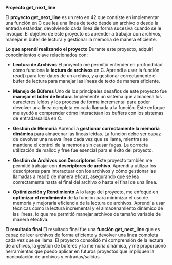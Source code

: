 **Proyecto get_next_line**

El **proyecto get_next_line** es un reto en 42 que consiste en implementar una función en C que lea una línea de texto 
desde un archivo o desde la entrada estándar, devolviendo cada línea de forma sucesiva cuando se le invoque. 
El objetivo de este proyecto es aprender a trabajar con archivos, manejar el búfer de lectura y gestionar la memoria 
de manera eficiente.

**Lo que aprendí realizando el proyecto**
Durante este proyecto, adquirí conocimientos clave relacionados con:

- **Lectura de Archivos**
El proyecto me permitió entender en profundidad cómo funciona la **lectura de archivos** en C. Aprendí a usar la función 
read() para leer datos de un archivo, y a gestionar correctamente el búfer de lectura para manejar las líneas de 
texto de manera eficiente.

- **Manejo de Búferes**
Uno de los principales desafíos de este proyecto fue **manejar el búfer de lectura**. Implementé un sistema que almacena
los caracteres leídos y los procesa de forma incremental para poder devolver una línea completa en cada llamada a la 
función. Este enfoque me ayudó a comprender cómo interactúan los buffers con los sistemas de entrada/salida en C.

- **Gestión de Memoria**
Aprendí a **gestionar correctamente la memoria dinámica** para almacenar las líneas leídas. La función debe ser capaz de 
devolver una nueva línea cada vez que se llama, mientras se mantiene el control de la memoria sin causar fugas. 
La correcta utilización de malloc y free fue esencial para el éxito del proyecto.

- **Gestión de Archivos con Descriptores**
Este proyecto también me permitió trabajar con **descriptores de archivo**. Aprendí a utilizar los descriptores para 
interactuar con los archivos y cómo gestionar las llamadas a read() de manera eficaz, asegurando que se lea 
correctamente hasta el final del archivo o hasta el final de una línea.

- **Optimización y Rendimiento**
A lo largo del proyecto, me enfoqué en **optimizar el rendimiento** de la función para minimizar el uso de memoria y 
mejorarla eficiencia de la lectura de archivos. Aprendí a usar técnicas como la lectura incremental y el almacenamiento
dinámico de las líneas, lo que me permitió manejar archivos de tamaño variable de manera efectiva.

**El resultado final**
El resultado final fue una **función get_next_line** que es capaz de leer archivos de forma eficiente y devolver una línea
completa cada vez que se llama. El proyecto consolidó mi comprensión de la lectura de archivos, la gestión de búferes
y la memoria dinámica, y me proporcionó herramientas que puedo aplicar en futuros proyectos que impliquen la 
manipulación de archivos y entradas/salidas.

